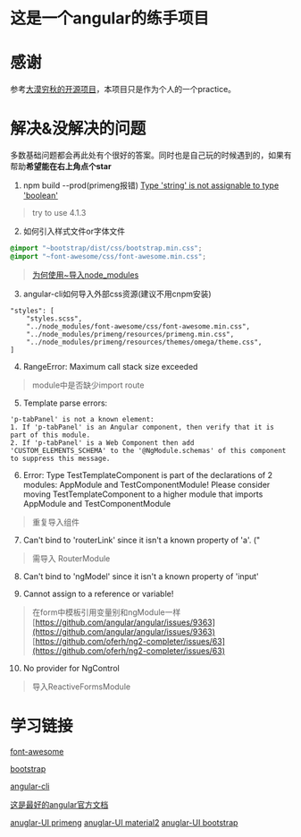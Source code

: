 # 这是一个angular的练手项目

# 感谢
参考[大漠穷秋的开源项目](https://damoqiongqiu.github.io/)，本项目只是作为个人的一个practice。

# 解决&没解决的问题
多数基础问题都会再此处有个很好的答案。同时也是自己玩的时候遇到的，如果有帮助**希望能在右上角点个star**
1. npm build --prod(primeng报错)
[Type 'string' is not assignable to type 'boolean'](https://github.com/primefaces/primeng/issues/3781)
> try to use 4.1.3

2. 如何引入样式文件or字体文件
````styles.scss
@import "~bootstrap/dist/css/bootstrap.min.css";
@import "~font-awesome/css/font-awesome.min.css";
````
> [为何使用~导入node_modules](https://doc.webpack-china.org/loaders/sass-loader)

3. angular-cli如何导入外部css资源(建议不用cnpm安装)
````
"styles": [
    "styles.scss",
    "../node_modules/font-awesome/css/font-awesome.min.css",
    "../node_modules/primeng/resources/primeng.min.css",
    "../node_modules/primeng/resources/themes/omega/theme.css",
]
````

4. RangeError: Maximum call stack size exceeded
> module中是否缺少import route

5. Template parse errors:
````
'p-tabPanel' is not a known element:
1. If 'p-tabPanel' is an Angular component, then verify that it is part of this module.
2. If 'p-tabPanel' is a Web Component then add 'CUSTOM_ELEMENTS_SCHEMA' to the '@NgModule.schemas' of this component to suppress this message.
````
6. Error: Type TestTemplateComponent is part of the declarations of 2 modules: AppModule and TestComponentModule! Please consider moving TestTemplateComponent to a higher module that imports AppModule and TestComponentModule
> 重复导入组件

7. Can't bind to 'routerLink' since it isn't a known property of 'a'. ("
> 需导入 RouterModule

8. Can't bind to 'ngModel' since it isn't a known property of 'input'

9. Cannot assign to a reference or variable!
> 在form中模板引用变量别和ngModule一样
[https://github.com/angular/angular/issues/9363](https://github.com/angular/angular/issues/9363)
[https://github.com/oferh/ng2-completer/issues/63](https://github.com/oferh/ng2-completer/issues/63)

10. No provider for NgControl
> 导入ReactiveFormsModule
# 学习链接
[font-awesome](http://fontawesome.io/icons/)

[bootstrap](http://v3.bootcss.com/css/)

[angular-cli](https://github.com/angular/angular-cli/wiki)

[这是最好的angular官方文档](https://angular.cn/docs)

[anuglar-UI primeng](https://www.primefaces.org/primeng/#/setup)
[anuglar-UI material2](https://github.com/angular/material2)
[anuglar-UI bootstrap](http://valor-software.com/ngx-bootstrap/#/)